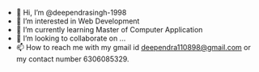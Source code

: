 - 👋 Hi, I’m @deependrasingh-1998
- 👀 I’m interested in Web Development
- 🌱 I’m currently learning Master of Computer Application
- 💞️ I’m looking to collaborate on ...
- 📫 How to reach me with my gmail id deependra110898@gmail.com or my contact number 6306085329.

<!---
deependrasingh-1998/deependrasingh-1998 is a ✨ special ✨ repository because its `README.md` (this file) appears on your GitHub profile.
You can click the Preview link to take a look at your changes.
--->
